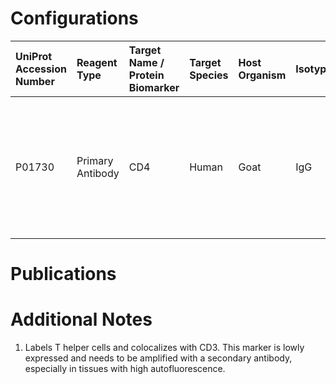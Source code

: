 # Configurations

| UniProt Accession Number   | Reagent Type     | Target Name / Protein Biomarker   | Target Species   | Host Organism   | Isotype   | Clonality   | Vendor      | Catalog Number   | Conjugate    | RRID   | Availability   | Method         | Tissue Preservation   | Target Tissue   | Tissue State   | Detergent         | Antigen Retrieval Conditions                                                               | Dye Inactivation Conditions   | Recommend   | Agree               | Disagree   | Contributor         | Notes       |
|:---------------------------|:-----------------|:----------------------------------|:-----------------|:----------------|:----------|:------------|:------------|:-----------------|:-------------|:-------|:---------------|:---------------|:----------------------|:----------------|:---------------|:------------------|:-------------------------------------------------------------------------------------------|:------------------------------|:------------|:--------------------|:-----------|:--------------------|:------------|
| P01730                     | Primary Antibody | CD4                               | Human            | Goat            | IgG       | Polyclonal  | R&D Systems | AF-379-SP        | Unconjugated | NA     | Stock          | Cell DIVE-IBEX | FFPE                  | Lung            | Cancer         | 0.3% Triton-X-100 | pH 6 for 30 minutes ER1 (AF9961) and pH 9 for 30 minutes ER2 (AF9640) using the Leica Bond | NA                            | Yes         | 0000-0003-4379-8967 | NA         | 0000-0003-4379-8967 | [1](#notes) |

# Publications



# Additional Notes

<a name="notes"></a>
1. Labels T helper cells and colocalizes with CD3. This marker is lowly expressed and needs to be amplified with a secondary antibody, especially in tissues with high autofluorescence.
